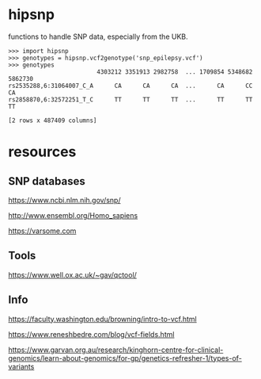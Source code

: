 # hipsnp

functions to handle SNP data, especially from the UKB.

```
>>> import hipsnp
>>> genotypes = hipsnp.vcf2genotype('snp_epilepsy.vcf')
>>> genotypes
                         4303212 3351913 2982758  ... 1709854 5348682 5862730
rs2535288,6:31064007_C_A      CA      CA      CA  ...      CA      CC      CA
rs2858870,6:32572251_T_C      TT      TT      TT  ...      TT      TT      TT

[2 rows x 487409 columns]
```

# resources


## SNP databases

https://www.ncbi.nlm.nih.gov/snp/

http://www.ensembl.org/Homo_sapiens

https://varsome.com


## Tools

https://www.well.ox.ac.uk/~gav/qctool/


## Info

https://faculty.washington.edu/browning/intro-to-vcf.html

https://www.reneshbedre.com/blog/vcf-fields.html

https://www.garvan.org.au/research/kinghorn-centre-for-clinical-genomics/learn-about-genomics/for-gp/genetics-refresher-1/types-of-variants

